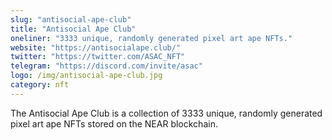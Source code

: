 ```yaml
---
slug: "antisocial-ape-club"
title: "Antisocial Ape Club"
oneliner: "3333 unique, randomly generated pixel art ape NFTs."
website: "https://antisocialape.club/"
twitter: "https://twitter.com/ASAC_NFT"
telegram: "https://discord.com/invite/asac"
logo: /img/antisocial-ape-club.jpg
category: nft
---
```


The Antisocial Ape Club is a collection of 3333 unique, randomly generated pixel art ape NFTs stored on the NEAR blockchain.